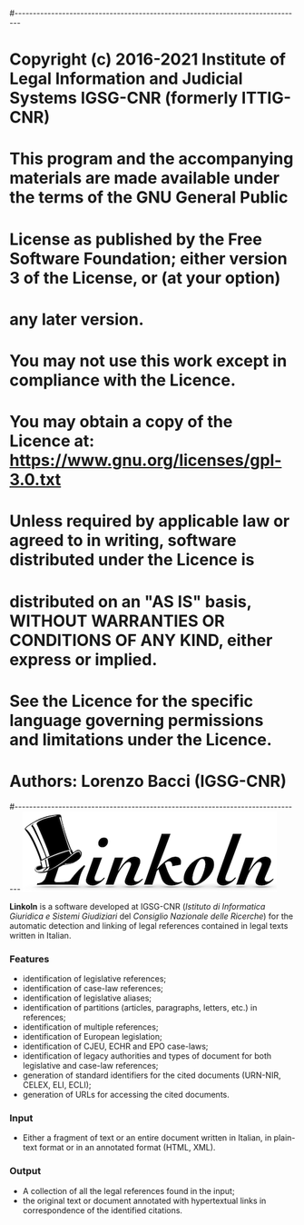 #-------------------------------------------------------------------------------
# Copyright (c) 2016-2021 Institute of Legal Information and Judicial Systems IGSG-CNR (formerly ITTIG-CNR)
# 
# This program and the accompanying materials  are made available under the terms of the GNU General Public
# License as published by the Free Software Foundation; either version 3 of the License, or (at your option)
# any later version. 
# You may not use this work except in compliance with the Licence.
# You may obtain a copy of the Licence at: https://www.gnu.org/licenses/gpl-3.0.txt
# Unless required by applicable law or agreed to in writing, software distributed under the Licence is 
# distributed on an "AS IS" basis, WITHOUT WARRANTIES OR CONDITIONS OF ANY KIND, either express or implied.
# See the Licence for the specific language governing permissions and limitations under the Licence.
#  
# Authors: Lorenzo Bacci (IGSG-CNR)
#-------------------------------------------------------------------------------
![alt text](./linkoln-logo.png)

**Linkoln** is a software developed at IGSG-CNR (*Istituto di Informatica Giuridica e Sistemi Giudiziari* del *Consiglio Nazionale delle Ricerche*) for the automatic detection and linking of legal references contained in legal texts written in Italian.


### Features
*  identification of legislative references;
*  identification of case-law references;
*  identification of legislative aliases;
*  identification of partitions (articles, paragraphs, letters, etc.) in references;
*  identification of multiple references;
*  identification of European legislation;
*  identification of CJEU, ECHR and EPO case-laws;
*  identification of legacy authorities and types of document for both legislative and case-law references;
*  generation of standard identifiers for the cited documents (URN-NIR, CELEX, ELI, ECLI);
*  generation of URLs for accessing the cited documents.

### Input
*  Either a fragment of text or an entire document written in Italian, in plain-text format or in an annotated format (HTML, XML).

### Output
*  A collection of all the legal references found in the input;
*  the original text or document annotated with hypertextual links in correspondence of the identified citations.

